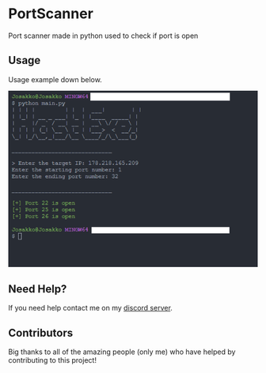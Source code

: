 # PortScanner
Port scanner made in python used to check if port is open 

## Usage

Usage example down below.

<p align="center">
  <img alt="issue" src="https://github.com/Josakko/PortScanner/blob/main/screenshot.png?raw=true" width="850px">
</p>


## Need Help?

If you need help contact me on my [discord server](https://discord.gg/xgET5epJE6).

## Contributors

Big thanks to all of the amazing people (only me) who have helped by contributing to this project!
